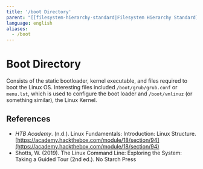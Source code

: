 ```yaml
---
title: '/boot Directory'
parent: "[[filesystem-hierarchy-standard|Filesystem Hierarchy Standard]]"
language: english
aliases:
  - /boot
---
```


# Boot Directory

Consists of the static bootloader, kernel executable, and files required to boot the Linux OS. Interesting files included `/boot/grub/grub.conf` or `menu.lst`, which is used to configure the boot loader and `/boot/vmlinuz` (or something similar), the Linux Kernel.

## References

- _HTB Academy_. (n.d.). <span class="reference-title">Linux Fundamentals: Introduction: Linux Structure</span>. [https://academy.hackthebox.com/module/18/section/94](https://academy.hackthebox.com/module/18/section/94)
- Shotts, W. (2019). <span class="reference-title">The Linux Command Line: Exploring the System: Taking a Guided Tour (2nd ed.)</span>. No Starch Press

